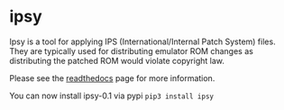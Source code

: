# ipsy

Ipsy is a tool for applying IPS (International/Internal Patch System) files. They are typically used for distributing emulator ROM changes as distributing the patched ROM would violate copyright law.

Please see the [readthedocs](http://ipsy.readthedocs.io/en/latest/) page for more information.

You can now install ipsy-0.1 via pypi `pip3 install ipsy`
